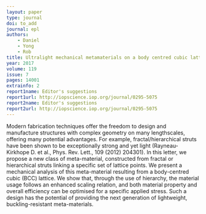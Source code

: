 ```yaml
---
layout: paper
type: journal
doi: to_add
journal: epl
authors:
    - Daniel
    - Yong
    - Rob
title: Ultralight mechanical metamaterials on a body centred cubic lattice
year: 2017
volume: 119
issue: 7
pages: 14001
extrainfo: 2
report1name: Editor's suggestions
report1url: http://iopscience.iop.org/journal/0295-5075
report2name: Editor's suggestions
report2url: http://iopscience.iop.org/journal/0295-5075
---
```


Modern fabrication techniques offer the freedom to design and manufacture structures with complex geometry on many lengthscales, offering many potential advantages. For example, fractal/hierarchical struts have been shown to be exceptionally strong and yet light (Rayneau-Kirkhope D. et al., Phys. Rev. Lett., 109 (2012) 204301). In this letter, we propose a new class of meta-material, constructed from fractal or hierarchical struts linking a specific set of lattice points. We present a mechanical analysis of this meta-material resulting from a body-centred cubic (BCC) lattice. We show that, through the use of hierarchy, the material usage follows an enhanced scaling relation, and both material property and overall efficiency can be optimised for a specific applied stress. Such a design has the potential of providing the next generation of lightweight, buckling-resistant meta-materials.
